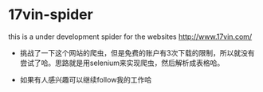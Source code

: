 # 17vin-spider
this is a under development spider for the websites http://www.17vin.com/

+ 挑战了一下这个网站的爬虫，但是免费的账户有3次下载的限制，所以就没有尝试了哈。思路就是用selenium来实现爬虫，然后解析成表格哈。

+ 如果有人感兴趣可以继续follow我的工作哈